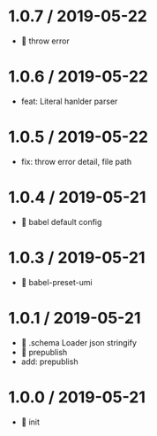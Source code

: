 
1.0.7 / 2019-05-22
==================

  * :bug: throw error

1.0.6 / 2019-05-22
==================

  * feat: Literal hanlder parser

1.0.5 / 2019-05-22
==================

  * fix: throw error detail, file path

1.0.4 / 2019-05-21
==================

  * :bug: babel default config

1.0.3 / 2019-05-21
==================

  * :bug: babel-preset-umi

1.0.1 / 2019-05-21
==================

  * :lipstick: .schema Loader json stringify
  * :bug: prepublish
  * add: prepublish

1.0.0 / 2019-05-21
==================

  * :tada: init
